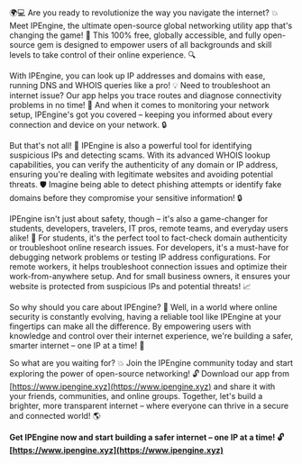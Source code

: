 🌍💻 Are you ready to revolutionize the way you navigate the internet? 💥 Meet IPEngine, the ultimate open-source global networking utility app that's changing the game! 🚀 This 100% free, globally accessible, and fully open-source gem is designed to empower users of all backgrounds and skill levels to take control of their online experience. 🔍

With IPEngine, you can look up IP addresses and domains with ease, running DNS and WHOIS queries like a pro! 💡 Need to troubleshoot an internet issue? Our app helps you trace routes and diagnose connectivity problems in no time! 📡 And when it comes to monitoring your network setup, IPEngine's got you covered – keeping you informed about every connection and device on your network. 🔒

But that's not all! 💸 IPEngine is also a powerful tool for identifying suspicious IPs and detecting scams. With its advanced WHOIS lookup capabilities, you can verify the authenticity of any domain or IP address, ensuring you're dealing with legitimate websites and avoiding potential threats. 🛡️ Imagine being able to detect phishing attempts or identify fake domains before they compromise your sensitive information! 🔒

IPEngine isn't just about safety, though – it's also a game-changer for students, developers, travelers, IT pros, remote teams, and everyday users alike! 🌟 For students, it's the perfect tool to fact-check domain authenticity or troubleshoot online research issues. For developers, it's a must-have for debugging network problems or testing IP address configurations. For remote workers, it helps troubleshoot connection issues and optimize their work-from-anywhere setup. And for small business owners, it ensures your website is protected from suspicious IPs and potential threats! 📈

So why should you care about IPEngine? 🤔 Well, in a world where online security is constantly evolving, having a reliable tool like IPEngine at your fingertips can make all the difference. By empowering users with knowledge and control over their internet experience, we're building a safer, smarter internet – one IP at a time! 🌟

So what are you waiting for? 💥 Join the IPEngine community today and start exploring the power of open-source networking! 🔓 Download our app from [https://www.ipengine.xyz](https://www.ipengine.xyz) and share it with your friends, communities, and online groups. Together, let's build a brighter, more transparent internet – where everyone can thrive in a secure and connected world! 🌎

**Get IPEngine now and start building a safer internet – one IP at a time! 🔓 [https://www.ipengine.xyz](https://www.ipengine.xyz)**